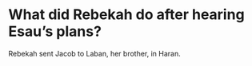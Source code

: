 # What did Rebekah do after hearing Esau’s plans?

Rebekah sent Jacob to Laban, her brother, in Haran.
